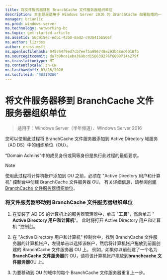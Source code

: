 ```yaml
---
title: 将文件服务器移到 BranchCache 文件服务器组织单位
description: 本主题是适用于 Windows Server 2016 的 BranchCache 部署指南的一部分，它演示了如何在分布式和托管缓存模式下部署 BranchCache，以优化分支机构中的 WAN 带宽使用情况
manager: brianlic
ms.prod: windows-server
ms.technology: networking-bc
ms.topic: get-started-article
ms.assetid: 56c915ec-edb1-43b0-8ad2-c93841bb566f
ms.author: lizross
author: eross-msft
ms.openlocfilehash: 045764f9ed7cb7eef5a996748e293b48ec6018fb
ms.sourcegitcommit: da7b9bce1eba369bcd156639276f6899714e279f
ms.translationtype: MT
ms.contentlocale: zh-CN
ms.lasthandoff: 03/26/2020
ms.locfileid: "80319206"
---
```

# <a name="move-file-servers-to-the-branchcache-file-servers-organizational-unit"></a>将文件服务器移到 BranchCache 文件服务器组织单位

>适用于：Windows Server（半年频道）、Windows Server 2016

您可以使用此过程将 BranchCache 文件服务器添加到 Active Directory 域服务（AD DS）中的组织单位（OU）。  
  
“Domain Admins”中的成员身份或同等身份是执行此过程的最低要求。  
  
> [!NOTE]  
> 使用此过程将计算机帐户添加到 OU 之前，必须在 "Active Directory 用户和计算机" 控制台中创建 BranchCache 文件服务器 OU。 有关详细信息，请参阅[创建 BranchCache 文件服务器组织单位](../../branchcache/deploy/Create-the-BranchCache-File-Servers-Organizational-Unit.md)。  
  
### <a name="to-move-file-servers-to-the-branchcache-file-servers-organizational-unit"></a>将文件服务器移动到 BranchCache 文件服务器组织单位  
  
1.  在安装了 AD DS 的计算机上的服务器管理器中，单击 "**工具**"，然后单击 " **Active Directory 用户和计算机**"。 此时将打开 Active Directory 用户和计算机 "控制台。  
  
2.  在 "Active Directory 用户和计算机" 控制台中，找到 BranchCache 文件服务器的计算机帐户，左键单击以选择该帐户，然后将计算机帐户拖放到前面创建的 BranchCache 文件服务器 OU 上。 例如，如果你以前创建了一个名为**BranchCache 文件服务器**的 OU，请将该计算机帐户拖放到**branchcache 文件服务器**OU 上。  
  
3.  为要移动到 OU 的域中的每个 BranchCache 文件服务器重复上一步。  
  


